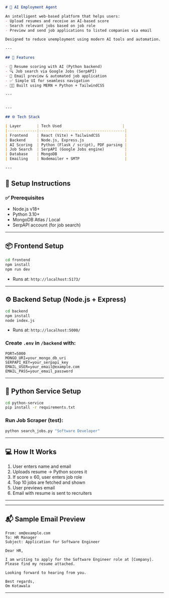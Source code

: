 
```markdown
# 🤖 AI Employment Agent

An intelligent web-based platform that helps users:
- Upload resumes and receive an AI-based score
- Search relevant jobs based on job role
- Preview and send job applications to listed companies via email

Designed to reduce unemployment using modern AI tools and automation.

---

## 🚀 Features

- 📄 Resume scoring with AI (Python backend)
- 🔍 Job search via Google Jobs (SerpAPI)
- 📧 Email preview & automated job application
- ✅ Simple UI for seamless navigation
- 🧑‍💻 Built using MERN + Python + TailwindCSS

---


---

## 🌐 Tech Stack

| Layer       | Tech Used                           |
|-------------|--------------------------------------|
| Frontend    | React (Vite) + TailwindCSS           |
| Backend     | Node.js, Express.js                  |
| AI Scoring  | Python (Flask / script), PDF parsing |
| Job Search  | SerpAPI (Google Jobs engine)         |
| Database    | MongoDB                              |
| Emailing    | Nodemailer + SMTP                    |

---
```
## 🔧 Setup Instructions

### ✅ Prerequisites

- Node.js v18+
- Python 3.10+
- MongoDB Atlas / Local
- SerpAPI account (for job search)

---

## 📦 Frontend Setup

```bash
cd frontend
npm install
npm run dev
````

* Runs at: `http://localhost:5173/`

---

## ⚙️ Backend Setup (Node.js + Express)

```bash
cd backend
npm install
node index.js
```

* Runs at: `http://localhost:5000/`

### Create `.env` in `/backend` with:

```
PORT=5000
MONGO_URI=your_mongo_db_uri
SERPAPI_KEY=your_serpapi_key
EMAIL_USER=your_email@example.com
EMAIL_PASS=your_email_password
```

---

## 🧠 Python Service Setup

```bash
cd python-service
pip install -r requirements.txt
```

### Run Job Scraper (test):

```bash
python search_jobs.py "Software Developer"
```

---

## 💻 How It Works

1. User enters name and email
2. Uploads resume → Python scores it
3. If score ≥ 60, user enters job role
4. Top 10 jobs are fetched and shown
5. User previews email
6. Email with resume is sent to recruiters

---

---

## 📬 Sample Email Preview

```text
From: om@example.com  
To: HR Manager  
Subject: Application for Software Engineer  

Dear HR,

I am writing to apply for the Software Engineer role at [Company]. Please find my resume attached.

Looking forward to hearing from you.

Best regards,  
Om Kotawala
```

---



